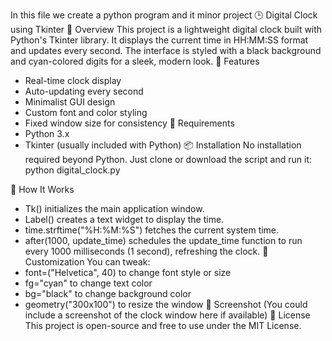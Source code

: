In this file we create a python program and it minor project
🕒 Digital Clock using Tkinter
📌 Overview
This project is a lightweight digital clock built with Python's Tkinter library. It displays the current time in HH:MM:SS format and updates every second. The interface is styled with a black background and cyan-colored digits for a sleek, modern look.
🚀 Features
- Real-time clock display
- Auto-updating every second
- Minimalist GUI design
- Custom font and color styling
- Fixed window size for consistency
🧱 Requirements
- Python 3.x
- Tkinter (usually included with Python)
📦 Installation
No installation required beyond Python. Just clone or download the script and run it:
python digital_clock.py


🧠 How It Works
- Tk() initializes the main application window.
- Label() creates a text widget to display the time.
- time.strftime("%H:%M:%S") fetches the current system time.
- after(1000, update_time) schedules the update_time function to run every 1000 milliseconds (1 second), refreshing the clock.
🎨 Customization
You can tweak:
- font=("Helvetica", 40) to change font style or size
- fg="cyan" to change text color
- bg="black" to change background color
- geometry("300x100") to resize the window
📸 Screenshot
(You could include a screenshot of the clock window here if available)
📄 License
This project is open-source and free to use under the MIT License.



